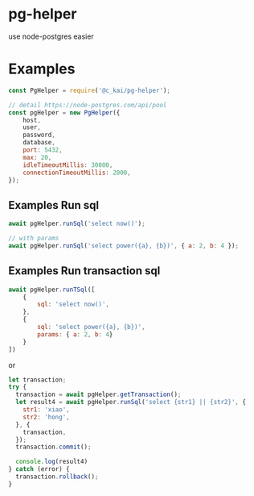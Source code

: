 # pg-helper

use node-postgres easier

# Examples

```js
const PgHelper = require('@c_kai/pg-helper');

// detail https://node-postgres.com/api/pool
const pgHelper = new PgHelper({
    host,
    user,
    password,
    database,
    port: 5432,
    max: 20,
    idleTimeoutMillis: 30000,
    connectionTimeoutMillis: 2000,
});
```

## Examples Run sql

```js
await pgHelper.runSql('select now()');

// with params
await pgHelper.runSql('select power({a}, {b})', { a: 2, b: 4 });
```

## Examples Run transaction sql

```js
await pgHelper.runTSql([
    {
        sql: 'select now()',
    },
    {
        sql: 'select power({a}, {b})',
        params: { a: 2, b: 4}
    }
])
```

or 
```js
let transaction;
try {
  transaction = await pgHelper.getTransaction();
  let result4 = await pgHelper.runSql('select {str1} || {str2}', {
    str1: 'xiao',
    str2: 'hong',
  }, {
    transaction,
  });
  transaction.commit();

  console.log(result4)
} catch (error) {
  transaction.rollback();
}
```



